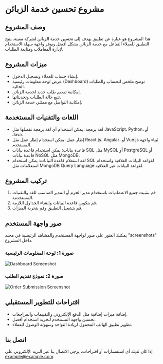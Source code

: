 # مشروع تحسين خدمة الزبائن

## وصف المشروع
هذا المشروع هو عبارة عن تطبيق يهدف إلى تحسين خدمة الزبائن لشركة معينة. يتيح التطبيق للعملاء التفاعل مع خدمة الزبائن بشكل أفضل ويوفر واجهة سهلة الاستخدام لإدارة المعاملات ومتابعة الطلبات.

## ميزات المشروع
- إنشاء حساب للعملاء وتسجيل الدخول.
- عرض لوحة معلومات رئيسية (Dashboard) توضح ملخص للحساب والطلبات الحالية.
- إمكانية تقديم طلب جديد لخدمة الزبائن.
- تتبع حالة الطلبات وتحديثاتها.
- إمكانية التواصل مع ممثلي خدمة الزبائن.

## اللغات والتقنيات المستخدمة
- لغة برمجة: يمكن استخدام أي لغة برمجة تفضلها مثل JavaScript، Python، أو Java.
- إطار عمل: يمكن استخدام إطار عمل مثل React.js، Angular، أو Vue.js لبناء واجهة المستخدم.
- قاعدة بيانات: يمكن استخدام قاعدة بيانات SQL مثل MySQL أو PostgreSQL أو قاعدة بيانات NoSQL مثل MongoDB.
- لغة استعلام قاعدة البيانات: يمكن استخدام SQL لقواعد البيانات العلاقية واستخدام استعلامات مثل MongoDB Query Language لقواعد البيانات غير العلاقية.

## تركيب المشروع
1. قم بتثبيت جميع الاعتماديات باستخدام مدير الحزم أو المدير المناسب للغة والتقنيات المستخدمة.
2. قم بتكوين قاعدة البيانات وإنشاء الجداول اللازمة.
3. قم بتشغيل التطبيق وقم بتجربة الميزات.

## صور واجهة المستخدم
يمكنك العثور على صور لواجهة المستخدم والمشاهد الرئيسية في مجلد "screenshots" داخل المشروع.

### صورة 1: لوحة المعلومات الرئيسية
![Dashboard Screenshot](screenshots/dashboard.png)

### صورة 2: نموذج تقديم الطلب
![Order Submission Screenshot](screenshots/order_submission.png)

## اقتراحات للتطوير المستقبلي
- إضافة ميزات إضافية مثل الدفع الإلكتروني والتقييمات والمراجعات.
- تحسين واجهة المستخدم لتجربة استخدام أفضل.
- تطوير تطبيق الهاتف المحمول لزيادة التواجد وسهولة الوصول للعملاء.

## اتصل بنا
إذا كان لديك أي استفسارات أو اقتراحات، يرجى الاتصال بنا عبر البريد الإلكتروني على example@example.com.

